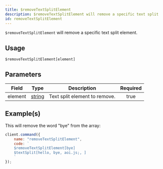 ```yaml
---
title: $removeTextSplitElement
description: $removeTextSplitElement will remove a specific text split element.
id: removeTextSplitElement
---
```


`$removeTextSplitElement` will remove a specific text split element.

## Usage

```aoi
$removeTextSplitElement[element]
```

## Parameters

| Field   | Type                                                                                              | Description                   | Required |
| ------- | ------------------------------------------------------------------------------------------------- | ----------------------------- | :------: |
| element | [string](https://developer.mozilla.org/en-US/docs/Web/JavaScript/Reference/Global_Objects/String) | Text split element to remove. |   true   |

## Example(s)

This will remove the word "bye" from the array:

```javascript
client.command({
    name: "removeTextSplitElement",
    code: `
    $removeTextSplitElement[bye]
    $textSplit[hello, bye, aoi.js;, ]
    `
});
```
